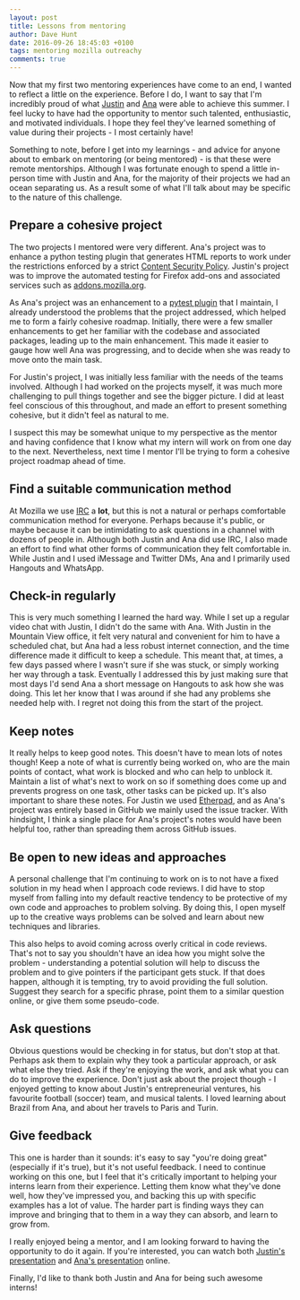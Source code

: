 ```yaml
---
layout: post
title: Lessons from mentoring
author: Dave Hunt
date: 2016-09-26 18:45:03 +0100
tags: mentoring mozilla outreachy
comments: true
---
```

Now that my first two mentoring experiences have come to an end, I wanted to
reflect a little on the experience. Before I do, I want to say that I'm
incredibly proud of what [Justin] and [Ana] were able to achieve this summer. I
feel lucky to have had the opportunity to mentor such talented,
enthusiastic, and motivated individuals. I hope they feel they've learned
something of value during their projects - I most certainly have!<!--more-->

Something to note, before I get into my learnings - and advice for anyone about
to embark on mentoring (or being mentored) - is that these were remote
mentorships. Although I was fortunate enough to spend a little in-person time
with Justin and Ana, for the majority of their projects we had an ocean
separating us. As a result some of what I'll talk about may be specific to the
nature of this challenge.

## Prepare a cohesive project

The two projects I mentored were very different. Ana's project was to enhance
a python testing plugin that generates HTML reports to work under the
restrictions enforced by a strict [Content Security Policy][CSP]. Justin's
project was to improve the automated testing for Firefox add-ons and associated
services such as [addons.mozilla.org][AMO].

As Ana's project was an enhancement to a [pytest plugin][pytest-html] that I
maintain, I already understood the problems that the project addressed, which
helped me to form a fairly cohesive roadmap. Initially, there were a few smaller
enhancements to get her familiar with the codebase and associated packages,
leading up to the main enhancement. This made it easier to gauge how well Ana
was progressing, and to decide when she was ready to move onto the main task.

For Justin's project, I was initially less familiar with the needs of the teams
involved. Although I had worked on the projects myself, it was much more
challenging to pull things together and see the bigger picture. I did at least
feel conscious of this throughout, and made an effort to present something
cohesive, but it didn't feel as natural to me.

I suspect this may be somewhat unique to my perspective as the mentor and having
confidence that I know what my intern will work on from one day to the next.
Nevertheless, next time I mentor I'll be trying to form a cohesive project
roadmap ahead of time.

## Find a suitable communication method

At Mozilla we use [IRC] a **lot**, but this is not a natural or perhaps
comfortable communication method for everyone. Perhaps because it's public, or
maybe because it can be intimidating to ask questions in a channel with dozens
of people in. Although both Justin and Ana did use IRC, I also made an effort to
find what other forms of communication they felt comfortable in. While Justin
and I used iMessage and Twitter DMs, Ana and I primarily used Hangouts and
WhatsApp.

## Check-in regularly

This is very much something I learned the hard way. While I set up a regular
video chat with Justin, I didn't do the same with Ana. With Justin in the
Mountain View office, it felt very natural and convenient for him to have a
scheduled chat, but Ana had a less robust internet connection, and the time
difference made it difficult to keep a schedule. This meant that, at times, a
few days passed where I wasn't sure if she was stuck, or simply working her way
through a task. Eventually I addressed this by just making sure that most days
I'd send Ana a short message on Hangouts to ask how she was doing. This let her
know that I was around if she had any problems she needed help with. I regret
not doing this from the start of the project.

## Keep notes

It really helps to keep good notes. This doesn't have to mean lots of notes
though! Keep a note of what is currently being worked on, who are the main
points of contact, what work is blocked and who can help to unblock it. Maintain
a list of what's next to work on so if something does come up and prevents
progress on one task, other tasks can be picked up. It's also important to
share these notes. For Justin we used [Etherpad], and as Ana's project was
entirely based in GitHub we mainly used the issue tracker. With hindsight, I
think a single place for Ana's project's notes would have been helpful too,
rather than spreading them across GitHub issues.

## Be open to new ideas and approaches

A personal challenge that I'm continuing to work on is to not have a fixed
solution in my head when I approach code reviews. I did have to stop myself from
falling into my default reactive tendency to be protective of my own code and
approaches to problem solving. By doing this, I open myself up to the creative
ways problems can be solved and learn about new techniques and libraries.

This also helps to avoid coming across overly critical in code reviews. That's
not to say you shouldn't have an idea how you might solve the problem -
understanding a potential solution will help to discuss the problem and to
give pointers if the participant gets stuck. If that does happen, although it is
tempting, try to avoid providing the full solution. Suggest they search for a
specific phrase, point them to a similar question online, or give them some
pseudo-code.

## Ask questions

Obvious questions would be checking in for status, but don't stop at that.
Perhaps ask them to explain why they took a particular approach, or ask what
else they tried. Ask if they're enjoying the work, and ask what you can do to
improve the experience. Don't just ask about the project though - I enjoyed
getting to know about Justin's entrepreneurial ventures, his favourite football
(soccer) team, and musical talents. I loved learning about Brazil from Ana, and
about her travels to Paris and Turin.

## Give feedback

This one is harder than it sounds: it's easy to say "you're doing great"
(especially if it's true), but it's not useful feedback. I need to continue
working on this one, but I feel that it's critically important to helping your
interns learn from their experience. Letting them know what they've done well,
how they've impressed you, and backing this up with specific examples has a lot
of value. The harder part is finding ways they can improve and bringing that
to them in a way they can absorb, and learn to grow from.

I really enjoyed being a mentor, and I am looking forward to having the
opportunity to do it again. If you're interested, you can watch both
[Justin's presentation] and [Ana's presentation] online.

Finally, I'd like to thank both Justin and Ana for being such awesome interns!

[Justin]: http://justinpotts.co/
[Ana]: http://anaplusplus.com/
[pytest-html]: https://github.com/pytest-dev/pytest-html
[CSP]: https://developer.mozilla.org/en-US/docs/Web/Security/CSP
[AMO]: https://addons.mozilla.org
[IRC]: https://wiki.mozilla.org/IRC
[Etherpad]: https://public.etherpad-mozilla.org/
[Justin's presentation]: https://air.mozilla.org/intern-presentations-2016-2/#@59m50s
[Ana's presentation]: https://air.mozilla.org/improving-pytest-html-my-outreachy-project/
